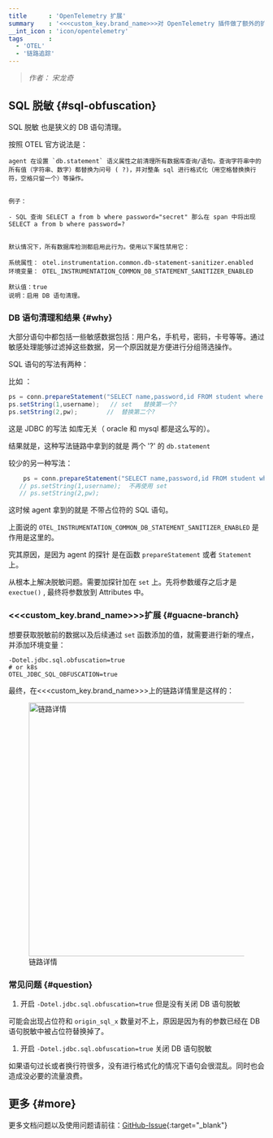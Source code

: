 ```yaml
---
title      : 'OpenTelemetry 扩展'
summary    : '<<<custom_key.brand_name>>>对 OpenTelemetry 插件做了额外的扩展'
__int_icon : 'icon/opentelemetry'
tags       :
  - 'OTEL'
  - '链路追踪'
---
```


> *作者： 宋龙奇*

## SQL 脱敏 {#sql-obfuscation}

SQL 脱敏 也是狭义的 DB 语句清理。

按照 OTEL 官方说法是：

```text
agent 在设置 `db.statement` 语义属性之前清理所有数据库查询/语句。查询字符串中的所有值（字符串、数字）都替换为问号 ( ?)，并对整条 sql 进行格式化（用空格替换换行符，空格只留一个）等操作。


例子：

- SQL 查询 SELECT a from b where password="secret" 那么在 span 中将出现 SELECT a from b where password=?


默认情况下，所有数据库检测都启用此行为。使用以下属性禁用它：

系统属性： otel.instrumentation.common.db-statement-sanitizer.enabled
环境变量： OTEL_INSTRUMENTATION_COMMON_DB_STATEMENT_SANITIZER_ENABLED

默认值：true
说明：启用 DB 语句清理。
```

### DB 语句清理和结果 {#why}

大部分语句中都包括一些敏感数据包括：用户名，手机号，密码，卡号等等。通过敏感处理能够过滤掉这些数据，另一个原因就是方便进行分组筛选操作。

SQL 语句的写法有两种：

比如 ：

```java
ps = conn.prepareStatement("SELECT name,password,id FROM student where name=? and password=?");
ps.setString(1,username);   // set   替换第一个?
ps.setString(2,pw);        //  替换第二个?
```

这是 JDBC 的写法 如库无关（ oracle 和 mysql 都是这么写的）。

结果就是，这种写法链路中拿到的就是 两个 '?' 的 `db.statement`

较少的另一种写法：

```java
    ps = conn.prepareStatement("SELECT name,password,id FROM student where name='abc' and password='123456'");
   // ps.setString(1,username);  不再使用 set
   // ps.setString(2,pw);
```

这时候 agent 拿到的就是 不带占位符的 SQL 语句。

上面说的 `OTEL_INSTRUMENTATION_COMMON_DB_STATEMENT_SANITIZER_ENABLED` 是作用是这里的。

究其原因，是因为 agent 的探针 是在函数 `prepareStatement` 或者 `Statement` 上。


从根本上解决脱敏问题。需要加探针加在 `set` 上。先将参数缓存之后才是 `exectue()` , 最终将参数放到 Attributes 中。

### <<<custom_key.brand_name>>>扩展 {#guacne-branch}

想要获取脱敏前的数据以及后续通过 `set` 函数添加的值，就需要进行新的埋点， 并添加环境变量：

```shell
-Dotel.jdbc.sql.obfuscation=true
# or k8s 
OTEL_JDBC_SQL_OBFUSCATION=true
```

最终，在<<<custom_key.brand_name>>>上的链路详情里是这样的：

<!-- markdownlint-disable MD046 MD033 -->
<figure >
  <img src="https://df-storage-dev.oss-cn-hangzhou.aliyuncs.com/songlongqi/otel-sql.png" style="height: 500px" alt="链路详情">
  <figcaption> 链路详情 </figcaption>
</figure>

### 常见问题 {#question}

1. 开启 `-Dotel.jdbc.sql.obfuscation=true` 但是没有关闭 DB 语句脱敏

可能会出现占位符和 `origin_sql_x` 数量对不上，原因是因为有的参数已经在 DB 语句脱敏中被占位符替换掉了。

1. 开启 `-Dotel.jdbc.sql.obfuscation=true` 关闭 DB 语句脱敏

如果语句过长或者换行符很多，没有进行格式化的情况下语句会很混乱。同时也会造成没必要的流量浪费。

## 更多 {#more}

更多文档问题以及使用问题请前往：[GitHub-Issue](https://opentelemetry.io/docs/languages/java/instrumentation/){:target="_blank"}
